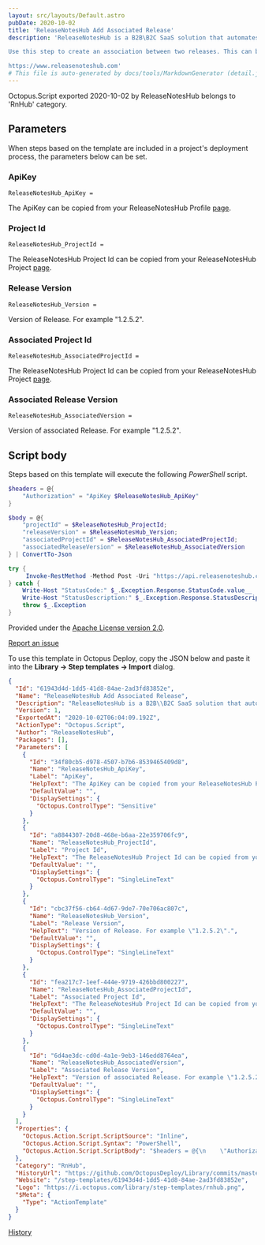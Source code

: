 ```yaml
---
layout: src/layouts/Default.astro
pubDate: 2020-10-02
title: 'ReleaseNotesHub Add Associated Release'
description: 'ReleaseNotesHub is a B2B\B2C SaaS solution that automates the generation and publication of release notes. With RnHub the creation of Release Notes becomes another step within your CI/CD pipeline. ReleaseNotesHub can pull content from many systems including TFS, Azure Devops, GitHub, Jira and Asana. 

Use this step to create an association between two releases. This can be used to create a "Single View" of release notes. Visit [here](https://support.releasenoteshub.com/article/show/116108-how-to-create-a-release-association-from-octopus-deploy) for setup guide. 

https://www.releasenoteshub.com'
# This file is auto-generated by docs/tools/MarkdownGenerator (detail.js)
---
```


Octopus.Script exported 2020-10-02 by ReleaseNotesHub belongs to 'RnHub' category.

## Parameters

When steps based on the template are included in a project's deployment process, the parameters below can be set.


<div class="param">

### ApiKey

`ReleaseNotesHub_ApiKey = `

The ApiKey can be copied from your ReleaseNotesHub Profile [page](https://support.releasenoteshub.com/article/show/105050-how-do-i-get-an-api-key).

</div>
        
<div class="param">

### Project Id

`ReleaseNotesHub_ProjectId = `

The ReleaseNotesHub Project Id can be copied from your ReleaseNotesHub Project [page](https://support.releasenoteshub.com/article/show/111560-how-to-get-project-id).

</div>
        
<div class="param">

### Release Version

`ReleaseNotesHub_Version = `

Version of Release. For example "1.2.5.2".

</div>
        
<div class="param">

### Associated Project Id

`ReleaseNotesHub_AssociatedProjectId = `

The ReleaseNotesHub Project Id can be copied from your ReleaseNotesHub Project [page](https://support.releasenoteshub.com/article/show/111560-how-to-get-project-id).

</div>
        
<div class="param">

### Associated Release Version

`ReleaseNotesHub_AssociatedVersion = `

Version of associated Release. For example "1.2.5.2".

</div>
        

## Script body

Steps based on this template will execute the following *PowerShell* script.

```PowerShell
$headers = @{
    "Authorization" = "ApiKey $ReleaseNotesHub_ApiKey"
}

$body = @{
    "projectId" = $ReleaseNotesHub_ProjectId;
    "releaseVersion" = $ReleaseNotesHub_Version;
    "associatedProjectId" = $ReleaseNotesHub_AssociatedProjectId;
    "associatedReleaseVersion" = $ReleaseNotesHub_AssociatedVersion      
} | ConvertTo-Json

try {
     Invoke-RestMethod -Method Post -Uri "https://api.releasenoteshub.com/api/releaseassociations/createforversion" -Headers $headers -Body $body -ContentType application/json-patch+json
} catch {
    Write-Host "StatusCode:" $_.Exception.Response.StatusCode.value__ 
    Write-Host "StatusDescription:" $_.Exception.Response.StatusDescription
    throw $_.Exception
}
```

Provided under the [Apache License version 2.0](https://github.com/OctopusDeploy/Library/blob/master/LICENSE.txt).

[Report an issue](https://github.com/OctopusDeploy/Library/issues/new?assignees=&labels=&projects=&template=bug-report.yml&title=Issue%20with%20ReleaseNotesHub%20Add%20Associated%20Release&step-template=ReleaseNotesHub%20Add%20Associated%20Release)

<div class="get-json">

To use this template in Octopus Deploy, copy the JSON below and paste it into the **Library → Step templates → Import** dialog.

```json
{
  "Id": "61943d4d-1dd5-41d8-84ae-2ad3fd83852e",
  "Name": "ReleaseNotesHub Add Associated Release",
  "Description": "ReleaseNotesHub is a B2B\\B2C SaaS solution that automates the generation and publication of release notes. With RnHub the creation of Release Notes becomes another step within your CI/CD pipeline. ReleaseNotesHub can pull content from many systems including TFS, Azure Devops, GitHub, Jira and Asana. \n\nUse this step to create an association between two releases. This can be used to create a \"Single View\" of release notes. Visit [here](https://support.releasenoteshub.com/article/show/116108-how-to-create-a-release-association-from-octopus-deploy) for setup guide. \n\nhttps://www.releasenoteshub.com",
  "Version": 1,
  "ExportedAt": "2020-10-02T06:04:09.192Z",
  "ActionType": "Octopus.Script",
  "Author": "ReleaseNotesHub",
  "Packages": [],
  "Parameters": [
    {
      "Id": "34f80cb5-d978-4507-b7b6-8539465409d8",
      "Name": "ReleaseNotesHub_ApiKey",
      "Label": "ApiKey",
      "HelpText": "The ApiKey can be copied from your ReleaseNotesHub Profile [page](https://support.releasenoteshub.com/article/show/105050-how-do-i-get-an-api-key).",
      "DefaultValue": "",
      "DisplaySettings": {
        "Octopus.ControlType": "Sensitive"
      }
    },
    {
      "Id": "a8844307-20d8-468e-b6aa-22e359706fc9",
      "Name": "ReleaseNotesHub_ProjectId",
      "Label": "Project Id",
      "HelpText": "The ReleaseNotesHub Project Id can be copied from your ReleaseNotesHub Project [page](https://support.releasenoteshub.com/article/show/111560-how-to-get-project-id).",
      "DefaultValue": "",
      "DisplaySettings": {
        "Octopus.ControlType": "SingleLineText"
      }
    },
    {
      "Id": "cbc37f56-cb64-4d67-9de7-70e706ac807c",
      "Name": "ReleaseNotesHub_Version",
      "Label": "Release Version",
      "HelpText": "Version of Release. For example \"1.2.5.2\".",
      "DefaultValue": "",
      "DisplaySettings": {
        "Octopus.ControlType": "SingleLineText"
      }
    },
    {
      "Id": "fea217c7-1eef-444e-9719-426bbd800227",
      "Name": "ReleaseNotesHub_AssociatedProjectId",
      "Label": "Associated Project Id",
      "HelpText": "The ReleaseNotesHub Project Id can be copied from your ReleaseNotesHub Project [page](https://support.releasenoteshub.com/article/show/111560-how-to-get-project-id).",
      "DefaultValue": "",
      "DisplaySettings": {
        "Octopus.ControlType": "SingleLineText"
      }
    },
    {
      "Id": "6d4ae3dc-cd0d-4a1e-9eb3-146edd8764ea",
      "Name": "ReleaseNotesHub_AssociatedVersion",
      "Label": "Associated Release Version",
      "HelpText": "Version of associated Release. For example \"1.2.5.2\".",
      "DefaultValue": "",
      "DisplaySettings": {
        "Octopus.ControlType": "SingleLineText"
      }
    }
  ],
  "Properties": {
    "Octopus.Action.Script.ScriptSource": "Inline",
    "Octopus.Action.Script.Syntax": "PowerShell",
    "Octopus.Action.Script.ScriptBody": "$headers = @{\n    \"Authorization\" = \"ApiKey $ReleaseNotesHub_ApiKey\"\n}\n\n$body = @{\n    \"projectId\" = $ReleaseNotesHub_ProjectId;\n    \"releaseVersion\" = $ReleaseNotesHub_Version;\n    \"associatedProjectId\" = $ReleaseNotesHub_AssociatedProjectId;\n    \"associatedReleaseVersion\" = $ReleaseNotesHub_AssociatedVersion      \n} | ConvertTo-Json\n\ntry {\n     Invoke-RestMethod -Method Post -Uri \"https://api.releasenoteshub.com/api/releaseassociations/createforversion\" -Headers $headers -Body $body -ContentType application/json-patch+json\n} catch {\n    Write-Host \"StatusCode:\" $_.Exception.Response.StatusCode.value__ \n    Write-Host \"StatusDescription:\" $_.Exception.Response.StatusDescription\n    throw $_.Exception\n}"
  },
  "Category": "RnHub",
  "HistoryUrl": "https://github.com/OctopusDeploy/Library/commits/master/step-templates//opt/buildagent/work/75443764cd38076d/step-templates/releasenoteshub-add-release-association.json",
  "Website": "/step-templates/61943d4d-1dd5-41d8-84ae-2ad3fd83852e",
  "Logo": "https://i.octopus.com/library/step-templates/rnhub.png",
  "$Meta": {
    "Type": "ActionTemplate"
  }
}
```

[History](https://github.com/OctopusDeploy/Library/commits/master/step-templates/https://github.com/OctopusDeploy/Library/commits/master/step-templates//opt/buildagent/work/75443764cd38076d/step-templates/releasenoteshub-add-release-association.json)

</div>
